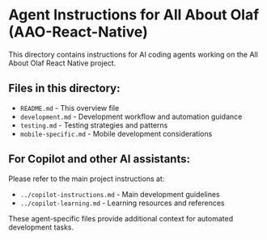 # Agent Instructions for All About Olaf (AAO-React-Native)

This directory contains instructions for AI coding agents working on the All About Olaf React Native project.

## Files in this directory:
- `README.md` - This overview file
- `development.md` - Development workflow and automation guidance
- `testing.md` - Testing strategies and patterns
- `mobile-specific.md` - Mobile development considerations

## For Copilot and other AI assistants:
Please refer to the main project instructions at:
- `../copilot-instructions.md` - Main development guidelines
- `../copilot-learning.md` - Learning resources and references

These agent-specific files provide additional context for automated development tasks.